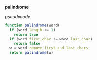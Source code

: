 __palindrome__

_pseudocode_

```js
function palindrome(word)
  if (word.length <= 1)
    return true
  if (word.first_char != word.last_char)
    return false
  w = word.remove_first_and_last_chars
  return palindrome(w)
```
